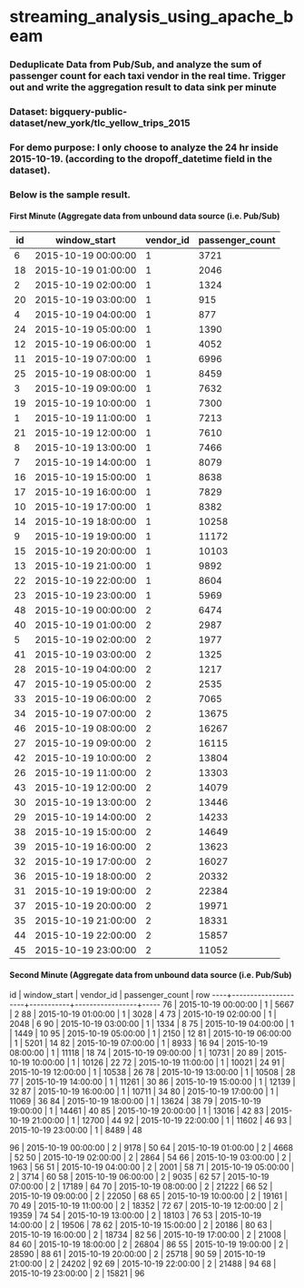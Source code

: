 # streaming_analysis_using_apache_beam

### Deduplicate Data from Pub/Sub, and analyze the sum of passenger count for each taxi vendor in the real time. Trigger out and write the aggregation result to data sink per minute

### Dataset: bigquery-public-dataset/new_york/tlc_yellow_trips_2015

### For demo purpose: I only choose to analyze the 24 hr inside 2015-10-19. (according to the dropoff_datetime field in the dataset).

### Below is the sample result.

#### First Minute (Aggregate data from unbound data source (i.e. Pub/Sub)

| id |    window_start     | vendor_id | passenger_count |
|----|---------------------|-----------|-----------------|
|  6 | 2015-10-19 00:00:00 | 1         |            3721 |
| 18 | 2015-10-19 01:00:00 | 1         |            2046 |
|  2 | 2015-10-19 02:00:00 | 1         |            1324 |
| 20 | 2015-10-19 03:00:00 | 1         |             915 |
|  4 | 2015-10-19 04:00:00 | 1         |             877 |
| 24 | 2015-10-19 05:00:00 | 1         |            1390 |
| 12 | 2015-10-19 06:00:00 | 1         |            4052 |
| 11 | 2015-10-19 07:00:00 | 1         |            6996 |
| 25 | 2015-10-19 08:00:00 | 1         |            8459 |
|  3 | 2015-10-19 09:00:00 | 1         |            7632 |
| 19 | 2015-10-19 10:00:00 | 1         |            7300 |
|  1 | 2015-10-19 11:00:00 | 1         |            7213 |
| 21 | 2015-10-19 12:00:00 | 1         |            7610 |
|  8 | 2015-10-19 13:00:00 | 1         |            7466 |
|  7 | 2015-10-19 14:00:00 | 1         |            8079 |
| 16 | 2015-10-19 15:00:00 | 1         |            8638 |
| 17 | 2015-10-19 16:00:00 | 1         |            7829 |
| 10 | 2015-10-19 17:00:00 | 1         |            8382 |
| 14 | 2015-10-19 18:00:00 | 1         |           10258 |
|  9 | 2015-10-19 19:00:00 | 1         |           11172 |
| 15 | 2015-10-19 20:00:00 | 1         |           10103 |
| 13 | 2015-10-19 21:00:00 | 1         |            9892 |
| 22 | 2015-10-19 22:00:00 | 1         |            8604 |
| 23 | 2015-10-19 23:00:00 | 1         |            5969 |
| 48 | 2015-10-19 00:00:00 | 2         |            6474 |
| 40 | 2015-10-19 01:00:00 | 2         |            2987 |
|  5 | 2015-10-19 02:00:00 | 2         |            1977 |
| 41 | 2015-10-19 03:00:00 | 2         |            1325 |
| 28 | 2015-10-19 04:00:00 | 2         |            1217 |
| 47 | 2015-10-19 05:00:00 | 2         |            2535 |
| 33 | 2015-10-19 06:00:00 | 2         |            7065 |
| 34 | 2015-10-19 07:00:00 | 2         |           13675 |
| 46 | 2015-10-19 08:00:00 | 2         |           16267 |
| 27 | 2015-10-19 09:00:00 | 2         |           16115 |
| 42 | 2015-10-19 10:00:00 | 2         |           13804 |
| 26 | 2015-10-19 11:00:00 | 2         |           13303 |
| 43 | 2015-10-19 12:00:00 | 2         |           14079 |
| 30 | 2015-10-19 13:00:00 | 2         |           13446 |
| 29 | 2015-10-19 14:00:00 | 2         |           14233 |
| 38 | 2015-10-19 15:00:00 | 2         |           14649 |
| 39 | 2015-10-19 16:00:00 | 2         |           13623 |
| 32 | 2015-10-19 17:00:00 | 2         |           16027 |
| 36 | 2015-10-19 18:00:00 | 2         |           20332 |
| 31 | 2015-10-19 19:00:00 | 2         |           22384 |
| 37 | 2015-10-19 20:00:00 | 2         |           19971 |
| 35 | 2015-10-19 21:00:00 | 2         |           18331 |
| 44 | 2015-10-19 22:00:00 | 2         |           15857 |
| 45 | 2015-10-19 23:00:00 | 2         |           11052 |
 
 #### Second Minute (Aggregate data from unbound data source (i.e. Pub/Sub)
 
 id |    window_start     | vendor_id | passenger_count | row
----+---------------------+-----------+-----------------+-----
 76 | 2015-10-19 00:00:00 | 1         |            5667 |   2
 88 | 2015-10-19 01:00:00 | 1         |            3028 |   4
 73 | 2015-10-19 02:00:00 | 1         |            2048 |   6
 90 | 2015-10-19 03:00:00 | 1         |            1334 |   8
 75 | 2015-10-19 04:00:00 | 1         |            1449 |  10
 95 | 2015-10-19 05:00:00 | 1         |            2150 |  12
 81 | 2015-10-19 06:00:00 | 1         |            5201 |  14
 82 | 2015-10-19 07:00:00 | 1         |            8933 |  16
 94 | 2015-10-19 08:00:00 | 1         |           11118 |  18
 74 | 2015-10-19 09:00:00 | 1         |           10731 |  20
 89 | 2015-10-19 10:00:00 | 1         |           10126 |  22
 72 | 2015-10-19 11:00:00 | 1         |           10021 |  24
 91 | 2015-10-19 12:00:00 | 1         |           10538 |  26
 78 | 2015-10-19 13:00:00 | 1         |           10508 |  28
 77 | 2015-10-19 14:00:00 | 1         |           11261 |  30
 86 | 2015-10-19 15:00:00 | 1         |           12139 |  32
 87 | 2015-10-19 16:00:00 | 1         |           10711 |  34
 80 | 2015-10-19 17:00:00 | 1         |           11069 |  36
 84 | 2015-10-19 18:00:00 | 1         |           13624 |  38
 79 | 2015-10-19 19:00:00 | 1         |           14461 |  40
 85 | 2015-10-19 20:00:00 | 1         |           13016 |  42
 83 | 2015-10-19 21:00:00 | 1         |           12700 |  44
 92 | 2015-10-19 22:00:00 | 1         |           11602 |  46
 93 | 2015-10-19 23:00:00 | 1         |            8489 |  48
 
 96 | 2015-10-19 00:00:00 | 2         |            9178 |  50
 64 | 2015-10-19 01:00:00 | 2         |            4668 |  52
 50 | 2015-10-19 02:00:00 | 2         |            2864 |  54
 66 | 2015-10-19 03:00:00 | 2         |            1963 |  56
 51 | 2015-10-19 04:00:00 | 2         |            2001 |  58
 71 | 2015-10-19 05:00:00 | 2         |            3714 |  60
 58 | 2015-10-19 06:00:00 | 2         |            9035 |  62
 57 | 2015-10-19 07:00:00 | 2         |           17189 |  64
 70 | 2015-10-19 08:00:00 | 2         |           21222 |  66
 52 | 2015-10-19 09:00:00 | 2         |           22050 |  68
 65 | 2015-10-19 10:00:00 | 2         |           19161 |  70
 49 | 2015-10-19 11:00:00 | 2         |           18352 |  72
 67 | 2015-10-19 12:00:00 | 2         |           19359 |  74
 54 | 2015-10-19 13:00:00 | 2         |           18103 |  76
 53 | 2015-10-19 14:00:00 | 2         |           19506 |  78
 62 | 2015-10-19 15:00:00 | 2         |           20186 |  80
 63 | 2015-10-19 16:00:00 | 2         |           18734 |  82
 56 | 2015-10-19 17:00:00 | 2         |           21008 |  84
 60 | 2015-10-19 18:00:00 | 2         |           26804 |  86
 55 | 2015-10-19 19:00:00 | 2         |           28590 |  88
 61 | 2015-10-19 20:00:00 | 2         |           25718 |  90
 59 | 2015-10-19 21:00:00 | 2         |           24202 |  92
 69 | 2015-10-19 22:00:00 | 2         |           21488 |  94
 68 | 2015-10-19 23:00:00 | 2         |           15821 |  96
